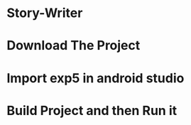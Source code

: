 # Story-Writer
<h1>Download The Project</h1>
<h1>Import exp5 in android studio</h1>
<h1>Build Project and then Run it</h1>
